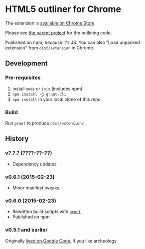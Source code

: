 # HTML5 outliner for Chrome #

The extension is [available on Chrome Store](https://chrome.google.com/webstore/detail/html5-outliner/afoibpobokebhgfnknfndkgemglggomo)

Please see [the parent project](https://github.com/h5o/h5o-js) for the outlining code.

Published on npm, because it's JS. You can also "Load unpacked extension" from `dist/extension` in Chrome.

## Development ##

### Pre-requisites ###

1. install `node` or `iojs` (includes npm)
2. `npm install -g grunt-cli`
3. `npm install` in your local clone of this repo

### Build ###

Run `grunt` to produce `dist/extension/`

## History ##

### v?.?.? (????-??-??) ###
* Dependency updates

### v0.6.1 (2015-02-23) ###
* Minor manifest tweaks

### v0.6.0 (2015-02-23) ###
* Rewritten build scripts with [`grunt`](http://gruntjs.com)
* Published on npm

### v0.5.1 and earlier ###
Originally [lived on Google Code](https://code.google.com/p/h5o), if you like archeology 
